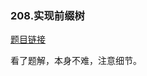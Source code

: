 ### 208.实现前缀树

[题目链接](https://leetcode-cn.com/problems/implement-trie-prefix-tree/)

看了题解，本身不难，注意细节。



